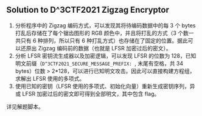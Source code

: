 ## Solution to D^3CTF2021 Zigzag Encryptor

1. 分析程序中的 Zigzag 编码方式，可以发现其将待编码数据中的每 3 个 bytes 打乱后存储在了每个锯齿图形的 RGB 颜色中，并且将打乱的方式（3 个数一共只有 6 种排列，所以只有 6 种打乱方式）也存储在了固定的位置。据此可以还原出 Zigzag 编码前的数据（也就是 LFSR 加密过后的密文）。
2. 分析 LFSR 密钥流生成器以及加密逻辑，可以发现 LFSR 的位数为 128，已知明文前缀（`D^3CTF2021_SECURE_MESSAGE_PREFIX: `, 末尾有空格，共 34 bytes）位数 > 2*128，可以进行已知明文攻击。因此可以直接构建方程组，求解出 LFSR 使用的多项式。
3. 使用已知的密钥（LFSR 使用的多项式、初始化向量）重新生成密钥序列，异或 LFSR 加密过后的密文即可得到全部明文，其中包含 flag。

详见解题脚本。